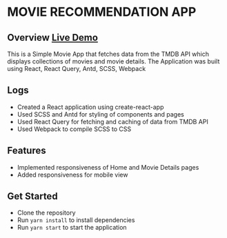 # MOVIE RECOMMENDATION APP

## Overview [Live Demo](https://obiex-nkwo.netlify.app/home)

This is a Simple Movie App that fetches data from the TMDB API which displays collections of movies and movie details. The Application was built using React, React Query, Antd, SCSS, Webpack

## Logs

- Created a React application using create-react-app
- Used SCSS and Antd for styling of components and pages
- Used React Query for fetching and caching of data from TMDB API
- Used Webpack to compile SCSS to CSS

## Features

- Implemented responsiveness of Home and Movie Details pages
- Added responsiveness for mobile view

## Get Started

- Clone the repository
- Run `yarn install` to install dependencies
- Run `yarn start` to start the application
